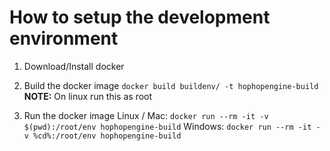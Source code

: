 # How to setup the development environment

1. Download/Install docker

2. Build the docker image
`docker build buildenv/ -t hophopengine-build`
**NOTE:** On linux run this as root

3. Run the docker image
Linux / Mac: `docker run --rm -it -v $(pwd):/root/env hophopengine-build`
Windows: `docker run --rm -it -v %cd%:/root/env hophopengine-build`
